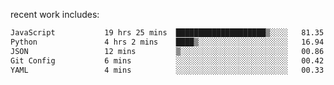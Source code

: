 
<!--<img width="1415" height="100" alt="blu" src="https://github.com/rdsilva01/rdsilva01/assets/101207588/deb060e5-d035-4f09-b511-e3f50605b207">-->

<!-- \> Enthusiastic about developing and building solutions <br>
\> Computer Science and Engineering @ UBI -->

<!-- <a href="https://www.rodrigosilva.live/">personal website</a> 🏁 -->

<!-- ![](https://komarev.com/ghpvc/?username=rdsilva01) -->

recent work includes:
<!--START_SECTION:waka-->

```txt
JavaScript           19 hrs 25 mins  ████████████████████▒░░░░   81.35 %
Python               4 hrs 2 mins    ████▒░░░░░░░░░░░░░░░░░░░░   16.94 %
JSON                 12 mins         ▒░░░░░░░░░░░░░░░░░░░░░░░░   00.86 %
Git Config           6 mins          ░░░░░░░░░░░░░░░░░░░░░░░░░   00.42 %
YAML                 4 mins          ░░░░░░░░░░░░░░░░░░░░░░░░░   00.33 %
```

<!--END_SECTION:waka-->

